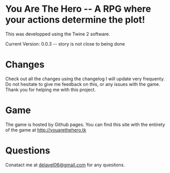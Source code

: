 # You Are The Hero --  A RPG where your actions determine the plot!

This was developped using the Twine 2 software.

Current Version: 0.0.3 -- story is not close to being done

# Changes

Check out all the changes using the changelog I will update very frequenty.
 Do not hesitate to give me feedback on this, or any issues with the game. Thank you for helping me with this project.
 
 # Game
 The game is hosted by Github pages. You can find this site with the entirety of the game at http://youarethehero.tk
 
 # Questions
 
 Conatact me at delayel06@gmail.com for any quesitons.
 
 

